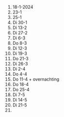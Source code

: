 1. 18-1-2024
2. 23-1
3. 25-1
4. Di 30-1
5. Di 13-2
6. Di 27-2
7. Di 6-3
8. Do 8-3
9. Di 12-3
10. Di 19-3
11. Do 21-3
12. Di 26-3
13. Di 2-4
14. Do 4-4
15. Do 11-4 + overnachting
16. Do 18-4
17. Do 25-4
18. Di 7-5
19. Di 14-5
20. Di 21-5
21. 
